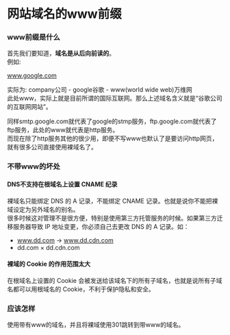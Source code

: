# 网站域名的www前缀
### www前缀是什么
首先我们要知道，**域名是从后向前读的**。  
例如:

www.google.com

实际为: company公司 - google谷歌 - www(world wide web)万维网  
此处www，实际上就是目前所谓的国际互联网。那么上述域名含义就是“谷歌公司的互联网网站”。

同样smtp.google.com就代表了google的stmp服务，ftp.google.com就代表了ftp服务，此处的www就代表是http服务。  
而现在除了http服务其他的很少用，即便不写www也默认了是要访问http网页，就有很多公司直接使用裸域名了。
### 不带www的坏处
#### DNS不支持在根域名上设置 CNAME 纪录
裸域名只能绑定 DNS 的 A 记录，不能绑定 CNAME 记录。也就是说你不能把裸域设定为另外域名的别名。  
很多时候这对管理不是很方便，特别是使用第三方托管服务的时候。如果第三方迁移服务器导致 IP 地址变更，你必须自己去更改 DNS 的 A 记录。如：
* www.dd.com → www.dd.cdn.com
* dd.com × dd.cdn.com
#### 裸域的 Cookie 的作用范围太大
在根域名上设置的 Cookie 会被发送给该域名下的所有子域名，也就是说所有子域名都可以用根域名的 Cookie，不利于保护隐私和安全。
### 应该怎样
使用带有www的域名，并且将裸域使用301跳转到带www的域名。
